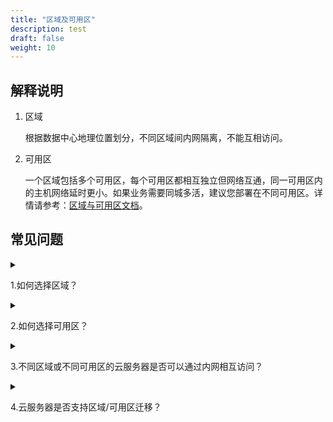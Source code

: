 ```yaml
---
title: "区域及可用区"
description: test
draft: false
weight: 10
---
```


## 解释说明

1. 区域

   根据数据中心地理位置划分，不同区域间内网隔离，不能互相访问。

2. 可用区

   一个区域包括多个可用区，每个可用区都相互独立但网络互通，同一可用区内的主机网络延时更小。如果业务需要同城多活，建议您部署在不同可用区。详情请参考：[区域与可用区文档](https://docs.qingcloud.com/product/region/index)。


## 常见问题

<details>
<summary><p>
 1.如何选择区域？ </p></summary>
<p>
  建议靠近您的业务区域选择区域，可以减少网络时延，提高访问速度。另外，不同区域的资源价格可能有差异，您可以根据价格选择合适的区域。
  </p>
</details>

<details>
<summary><p>
  2.如何选择可用区？
  </p></summary>
<p>
  每个可用区都相互独立，规格相同。如果您初次创建资源，您可选择系统分配。如果您的业务需要同城多活，建议您将主机部署在不同可用区，通过同一个负载均衡器对外提供服务。如果您的云服务器之间需要较低的网络时延，则建议您将它们部署在相同的可用区内。
  </p>
</details>

<details>
<summary><p>
  3.不同区域或不同可用区的云服务器是否可以通过内网相互访问？
  </p></summary>
<p>
  不同区域的云服务器内网互不相通，如果有访问需求，您可以通过绑定公网IP通过公网相互访问或通过隧道服务访问。同区域内不同可用区的云服务器如果处在同一个多可用区部署的私有网络下，可以内网互通。
  </p>
</details>


<details>
<summary><p>
  4.云服务器是否支持区域/可用区迁移？
  </p></summary>
<p>
  不支持，云服务器购买后区域/可用区无法更换。如需迁移云服务器到其他区域，您可以将云服务器制作成镜像，通过跨区域复制将镜像复制到目标区域，再以该镜像创建云服务器，实现区域间的业务迁移。
  </p>
</details>






